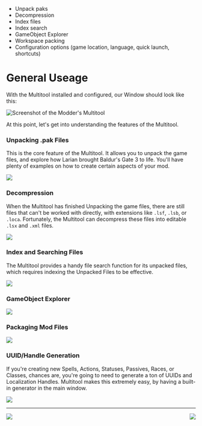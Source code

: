 * Unpack paks
* Decompression
* Index files
* Index search
* GameObject Explorer
* Workspace packing
* Configuration options (game location, language, quick launch, shortcuts)

# General Useage
With the Multitool installed and configured, our Window should look like this:

![Screenshot of the Modder's Multitool](https://i.imgur.com/pMxea6k.png)

At this point, let's get into understanding the features of the Multitool.

### Unpacking .pak Files
This is the core feature of the Multitool. It allows you to unpack the game files, and explore how Larian brought Baldur's Gate 3 to life. You'll have plenty of examples on how to create certain aspects of your mod.

[<img src="https://img.shields.io/badge/Check_Out-Unpacking_the_Game_Files-orange?style=for-the-badge">](https://github.com/ShinyHobo/BG3-Modders-Multitool/wiki/Unpacking-Game-Files)

### Decompression
When the Multitool has finished Unpacking the game files, there are still files that can't be worked with directly, with extensions like `.lsf`, `.lsb`, or `.loca`. Fortunately, the Multitool can decompress these files into editable `.lsx` and `.xml` files.

[<img src="https://img.shields.io/badge/Check_Out-Decompression-orange?style=for-the-badge">](https://github.com/ShinyHobo/BG3-Modders-Multitool/wiki/Decompression)

### Index and Searching Files
The Multitool provides a handy file search function for its unpacked files, which requires indexing the Unpacked Files to be effective.

[<img src="https://img.shields.io/badge/Check_Out-Indexing_and_Searching_Files-orange?style=for-the-badge">](https://github.com/ShinyHobo/BG3-Modders-Multitool/wiki/Indexing-Searching-Files)
### GameObject Explorer
[<img src="https://img.shields.io/badge/Check_Out-GameObject_Explorer-orange?style=for-the-badge">](https://github.com/ShinyHobo/BG3-Modders-Multitool/wiki/GameObject-Explorer)

### Packaging Mod Files
[<img src="https://img.shields.io/badge/Check_Out-Packaging_Mod_Files-orange?style=for-the-badge">](https://github.com/ShinyHobo/BG3-Modders-Multitool/wiki/Packaging-Files)

### UUID/Handle Generation
If you're creating new Spells, Actions, Statuses, Passives, Races, or Classes, chances are, you're going to need to generate a ton of UUIDs and Localization Handles. Multitool makes this extremely easy, by having a built-in generator in the main window.

[<img src="https://img.shields.io/badge/Check_Out-UUID_/_TranslatedString_Handle_Generator-orange?style=for-the-badge">](https://github.com/ShinyHobo/BG3-Modders-Multitool/wiki/v4-UUID-TranslatedString-Handle-Generator)


---

[<img align="left" src="https://img.shields.io/static/v1?label=Previous&message=Configuration&color=blue&style=for-the-badge">](https://github.com/ShinyHobo/BG3-Modders-Multitool/wiki/Configuration) [<img align="right" src="https://img.shields.io/badge/Next-Updating-2ea44f?style=for-the-badge">](https://github.com/ShinyHobo/BG3-Modders-Multitool/wiki/Updating)